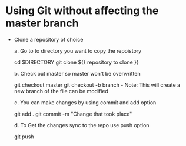 # Using Git without affecting the master branch

- Clone a repository of choice
  
  a.  Go to to directory you want to copy the repoistory
    
    cd $DIRECTORY
    git clone ${{ repository to clone }}

  b. Check out master so master won't be overwritten

    git checkout master
    git checkout -b branch - Note: This will create a new branch of the file can be modified

  c. You can make changes by using commit and add option
    
    git add .
    git commit -m "Change that took place"

  d. To Get the changes sync to the repo use push option

    git push   


    